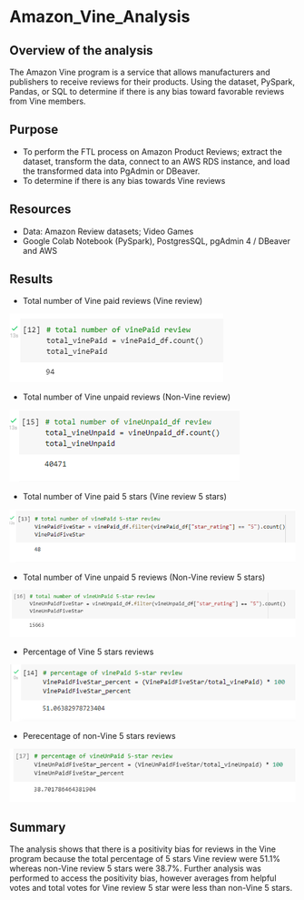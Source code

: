 # Amazon_Vine_Analysis

## Overview of the analysis 

The Amazon Vine program is a service that allows manufacturers and publishers to receive reviews for their products. 
Using the dataset, PySpark, Pandas, or SQL to determine if there is any bias toward favorable reviews from Vine members.

## Purpose 

- To perform the FTL process on Amazon Product Reviews; extract the dataset, transform the data, 
    connect to an AWS RDS instance, and load the transformed data into PgAdmin or DBeaver. 
- To determine if there is any bias towards Vine reviews

## Resources 

- Data: Amazon Review datasets; Video Games
- Google Colab Notebook (PySpark), PostgresSQL, pgAdmin 4 / DBeaver and AWS

## Results

- Total number of Vine paid reviews (Vine review)

![](VinePaidReview.png)                                                                        

- Total number of Vine unpaid reviews (Non-Vine review)

![](VineUnpaidReview.png)

- Total number of Vine paid 5 stars (Vine review 5 stars)

![](VinePaid5Star.png)

- Total number of Vine unpaid 5 reviews (Non-Vine review 5 stars)

![](VineUnpaid5Star.png)

- Percentage of Vine 5 stars reviews

![](PercentVinePaid5Star.png)

- Perecentage of non-Vine 5 stars reviews 

![](PercentVineUnpaid5Star.png)

## Summary
The analysis shows that there is a positivity bias for reviews in the Vine program because the total percentage of 5 stars Vine review were 51.1% 
whereas non-Vine review 5 stars were 38.7%. Further analysis was performed to access the positivity bias, however averages from helpful votes and total votes for Vine review 5 star were less than non-Vine 5 stars. 
